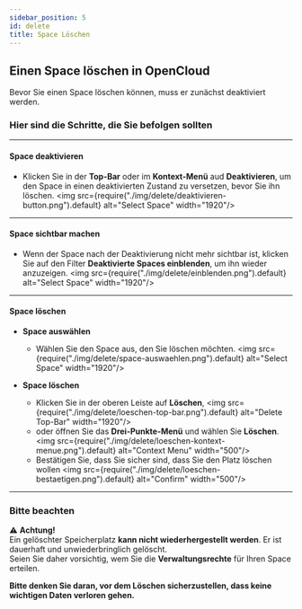 ```yaml
---
sidebar_position: 5
id: delete
title: Space Löschen
---
```


## Einen Space löschen in OpenCloud

Bevor Sie einen Space löschen können, muss er zunächst deaktiviert werden.

### Hier sind die Schritte, die Sie befolgen sollten

---

#### Space deaktivieren

- Klicken Sie in der **Top-Bar** oder im **Kontext-Menü** aud **Deaktivieren**, um den Space in einen deaktivierten Zustand zu versetzen, bevor Sie ihn löschen.
  <img src={require("./img/delete/deaktivieren-button.png").default} alt="Select Space" width="1920"/>

---

#### Space sichtbar machen

- Wenn der Space nach der Deaktivierung nicht mehr sichtbar ist, klicken Sie auf den Filter **Deaktivierte Spaces einblenden**, um ihn wieder anzuzeigen.
  <img src={require("./img/delete/einblenden.png").default} alt="Select Space" width="1920"/>

---

#### Space löschen

- **Space auswählen**
  - Wählen Sie den Space aus, den Sie löschen möchten.
    <img src={require("./img/delete/space-auswaehlen.png").default} alt="Select Space" width="1920"/>

- **Space löschen**
  - Klicken Sie in der oberen Leiste auf **Löschen**,
    <img src={require("./img/delete/loeschen-top-bar.png").default} alt="Delete Top-Bar" width="1920"/>
  - oder öffnen Sie das **Drei-Punkte-Menü** und wählen Sie **Löschen**.
    <img src={require("./img/delete/loeschen-kontext-menue.png").default} alt="Context Menu" width="500"/>
  - Bestätigen Sie, dass Sie sicher sind, dass Sie den Platz löschen wollen
    <img src={require("./img/delete/loeschen-bestaetigen.png").default} alt="Confirm" width="500"/>

---

### Bitte beachten

⚠️ **Achtung!**  
Ein gelöschter Speicherplatz **kann nicht wiederhergestellt werden**. Er ist dauerhaft und unwiederbringlich gelöscht.  
Seien Sie daher vorsichtig, wem Sie die **Verwaltungsrechte** für Ihren Space erteilen.

**Bitte denken Sie daran, vor dem Löschen sicherzustellen, dass keine wichtigen Daten verloren gehen.**
